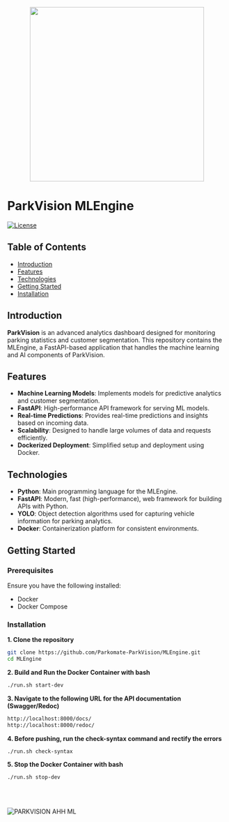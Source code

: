 <p align="center">
<img src="https://github.com/Parkomate-ParkVision/parkvision-frontend/assets/85283622/6f609ea7-b547-43cb-a771-2240ec86e914" width=400 />
</p>

# ParkVision MLEngine

[![License](https://img.shields.io/badge/license-MIT-blue.svg)](LICENSE)

## Table of Contents
- [Introduction](#introduction)
- [Features](#features)
- [Technologies](#technologies)
- [Getting Started](#getting-started)
- [Installation](#installation)

## Introduction

**ParkVision** is an advanced analytics dashboard designed for monitoring parking statistics and customer segmentation. This repository contains the MLEngine, a FastAPI-based application that handles the machine learning and AI components of ParkVision.

## Features

- **Machine Learning Models**: Implements models for predictive analytics and customer segmentation.
- **FastAPI**: High-performance API framework for serving ML models.
- **Real-time Predictions**: Provides real-time predictions and insights based on incoming data.
- **Scalability**: Designed to handle large volumes of data and requests efficiently.
- **Dockerized Deployment**: Simplified setup and deployment using Docker.

## Technologies

- **Python**: Main programming language for the MLEngine.
- **FastAPI**: Modern, fast (high-performance), web framework for building APIs with Python.
- **YOLO**: Object detection algorithms used for capturing vehicle information for parking analytics.
- **Docker**: Containerization platform for consistent environments.

## Getting Started

### Prerequisites

Ensure you have the following installed:

- Docker
- Docker Compose

### Installation

**1. Clone the repository**

```bash
git clone https://github.com/Parkomate-ParkVision/MLEngine.git
cd MLEngine
```

**2. Build and Run the Docker Container with bash**

```bash
./run.sh start-dev
```

**3. Navigate to the following URL for the API documentation (Swagger/Redoc)**

```bash
http://localhost:8000/docs/
http://localhost:8000/redoc/
```

**4. Before pushing, run the check-syntax command and rectify the errors**

```bash
./run.sh check-syntax
```

**5. Stop the Docker Container with bash**

```bash
./run.sh stop-dev
```

<br>
<br>

![PARKVISION AHH ML](https://github.com/Parkomate-ParkVision/MLEngine/assets/67187699/5b18d7cb-e098-4cec-9c64-c86c1a9e9f68)
